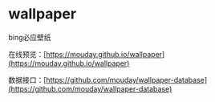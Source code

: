 # wallpaper

bing必应壁纸

在线预览：[https://mouday.github.io/wallpaper](https://mouday.github.io/wallpaper)

数据接口：[https://github.com/mouday/wallpaper-database](https://github.com/mouday/wallpaper-database)